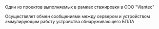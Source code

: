 Один из проектов выполняемых в рамках стажировки в ООО "Viantec"

Осуществялет обмен сообщениями между сервером и устройством эммулирующим работу устройства обнаруживающего БПЛА
